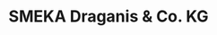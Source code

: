 ---
title: "SMEKA Draganis & Co. KG"
url: /luedenscheid/smeka-draganis-und-co-kg/
shop: Allgemein
---